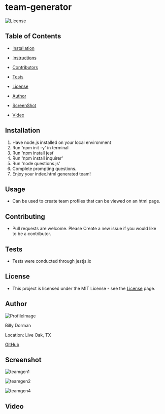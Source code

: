 # team-generator

  
![License](https://img.shields.io/static/v1?label=license&message=MIT&color=brightgreen) 

  
  
## Table of Contents
  
* [Installation](#Installation)
  
* [Instructions](#Instructions)
  
* [Contributors](#Contributors)
  
* [Tests](#Tests)
  
* [License](#License)
  
* [Author](#Author)

* [ScreenShot](*Screenshot)

* [Video](#Video)
  
## Installation
  
1.  Have node.js installed on your local environment
2.  Run 'npm init -y' in terminal
3.  Run 'npm install jest'
4.  Run 'npm install inquirer'
5.  Run 'node questions.js'
6.  Complete prompting questions.
7.  Enjoy your index.html generated team!
  
## Usage
  
*  Can be used to create team profiles that can be viewed on an html page.
  
## Contributing
  
*  Pull requests are welcome.  Please Create a new issue if you would like to be a contributor.
  
## Tests
  
*  Tests were conducted through jestjs.io 
  
## License
  
*  This project is licensed under the MIT License - see the [License](https://choosealicense.com/licenses/mit/) page.
  
## Author
  
![ProfileImage](https://avatars.githubusercontent.com/u/78969397?v=4)
  
Billy Dorman
  
Location: Live Oak, TX
  
[GitHub](https://github.com/ChainRxn12)

## Screenshot

![teamgen1](https://user-images.githubusercontent.com/78969397/124672642-002a9100-de7d-11eb-9bb8-53127113ae90.png)

![teamgen2](https://user-images.githubusercontent.com/78969397/124672679-0f114380-de7d-11eb-93db-de3fe4779b2a.png)

![teamgen4](https://user-images.githubusercontent.com/78969397/124676951-218f7b00-de85-11eb-9145-610dd8d64f19.png)


## Video


